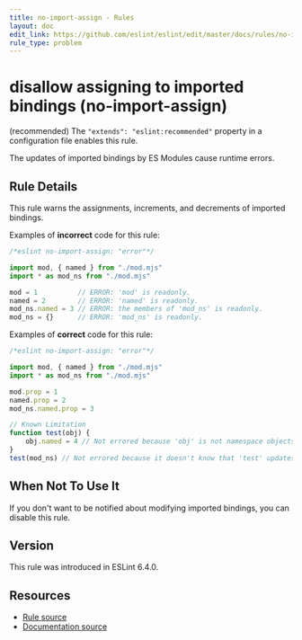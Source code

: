 ```yaml
---
title: no-import-assign - Rules
layout: doc
edit_link: https://github.com/eslint/eslint/edit/master/docs/rules/no-import-assign.md
rule_type: problem
---
```

<!-- Note: No pull requests accepted for this file. See README.md in the root directory for details. -->

# disallow assigning to imported bindings (no-import-assign)

(recommended) The `"extends": "eslint:recommended"` property in a configuration file enables this rule.

The updates of imported bindings by ES Modules cause runtime errors.

## Rule Details

This rule warns the assignments, increments, and decrements of imported bindings.

Examples of **incorrect** code for this rule:

```js
/*eslint no-import-assign: "error"*/

import mod, { named } from "./mod.mjs"
import * as mod_ns from "./mod.mjs"

mod = 1          // ERROR: 'mod' is readonly.
named = 2        // ERROR: 'named' is readonly.
mod_ns.named = 3 // ERROR: the members of 'mod_ns' is readonly.
mod_ns = {}      // ERROR: 'mod_ns' is readonly.
```

Examples of **correct** code for this rule:

```js
/*eslint no-import-assign: "error"*/

import mod, { named } from "./mod.mjs"
import * as mod_ns from "./mod.mjs"

mod.prop = 1
named.prop = 2
mod_ns.named.prop = 3

// Known Limitation
function test(obj) {
    obj.named = 4 // Not errored because 'obj' is not namespace objects.
}
test(mod_ns) // Not errored because it doesn't know that 'test' updates the member of the argument.
```

## When Not To Use It

If you don't want to be notified about modifying imported bindings, you can disable this rule.

## Version

This rule was introduced in ESLint 6.4.0.

## Resources

* [Rule source](https://github.com/eslint/eslint/tree/master/lib/rules/no-import-assign.js)
* [Documentation source](https://github.com/eslint/eslint/tree/master/docs/rules/no-import-assign.md)
